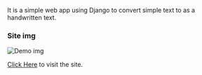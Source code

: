 It is a simple web app using Django to convert simple text to as a handwritten text.


### Site img
![Demo img](https://github.com/av1shek/typetext/blob/master/demo.png)


[Click Here](http://av1shek2.pythonanywhere.com/home/) to visit the site.
